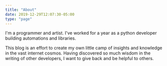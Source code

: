```yaml
---
title: "About"
date: 2019-12-29T12:07:30-05:00
type: "page"
---
```



I'm a programmer and artist. I've worked for a year as a python developer building automations and libraries. 

This blog is an effort to create my own little camp of insights and knowledge in the vast internet cosmos. Having discovered so much wisdom in the writing of other developers, I want to give back and be helpful to others.

